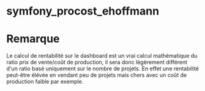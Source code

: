# symfony_procost_ehoffmann

# Remarque
Le calcul de rentabilité sur le dashboard est un vrai calcul mathématique du ratio prix de vente/coût de production, il sera donc légèrement différent d'un ratio basé uniquement sur le nombre de projets.
En effet une rentabilité peut-être élévée en vendant peu de projets mais chers avec un coût de production faible par exemple.
